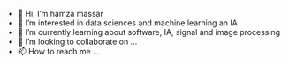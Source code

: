 - 👋 Hi, I’m hamza massar
- 👀 I’m interested in data sciences and machine learning an IA
- 🌱 I’m currently learning about software, IA, signal and image processing
- 💞️ I’m looking to collaborate on ...
- 📫 How to reach me ...

<!---
hamzamssr10/hamzamssr10 is a ✨ special ✨ repository because its `README.md` (this file) appears on your GitHub profile.
You can click the Preview link to take a look at your changes.
--->
